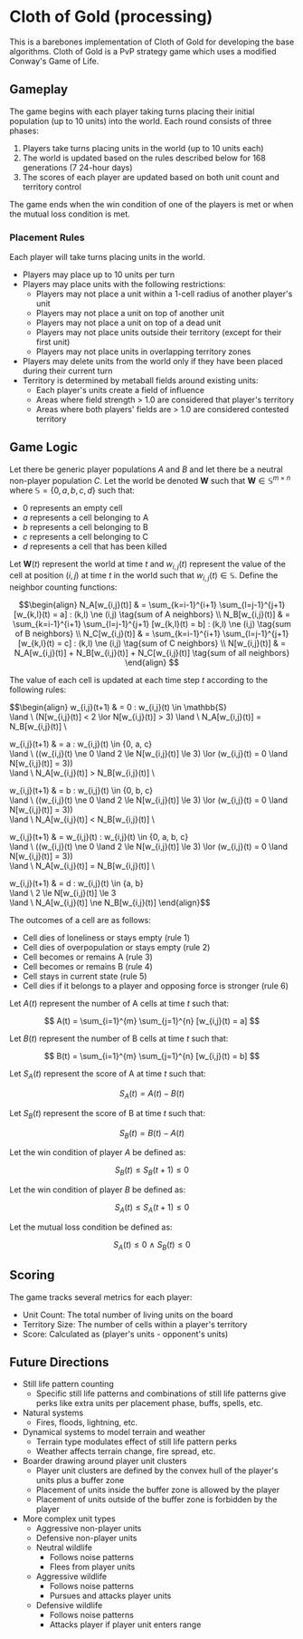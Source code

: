 # Cloth of Gold (processing)

This is a barebones implementation of Cloth of Gold for developing the base algorithms.
Cloth of Gold is a PvP strategy game which uses a modified Conway's Game of Life.

## Gameplay

The game begins with each player taking turns placing their initial population (up to 10 units) into the world.
Each round consists of three phases:

1. Players take turns placing units in the world (up to 10 units each)
2. The world is updated based on the rules described below for 168 generations (7 24-hour days)
3. The scores of each player are updated based on both unit count and territory control

The game ends when the win condition of one of the players is met or when the mutual loss condition is met.

### Placement Rules

Each player will take turns placing units in the world.

- Players may place up to 10 units per turn
- Players may place units with the following restrictions:
  - Players may not place a unit within a 1-cell radius of another player's unit
  - Players may not place a unit on top of another unit
  - Players may not place a unit on top of a dead unit
  - Players may not place units outside their territory (except for their first unit)
  - Players may not place units in overlapping territory zones
- Players may delete units from the world only if they have been placed during their current turn
- Territory is determined by metaball fields around existing units:
  - Each player's units create a field of influence
  - Areas where field strength > 1.0 are considered that player's territory
  - Areas where both players' fields are > 1.0 are considered contested territory

## Game Logic

Let there be generic player populations $A$ and $B$ and let there be a neutral non-player population $C$.
Let the world be denoted $\mathbf{W}$ such that $\mathbf{W} \in \mathbb{S}^{m \times n}$ where $\mathbb{S} = \{0, a, b, c, d\}$ such that:

- 0 represents an empty cell
- $a$ represents a cell belonging to A
- $b$ represents a cell belonging to B
- $c$ represents a cell belonging to C
- $d$ represents a cell that has been killed

Let $\mathbf{W}(t)$ represent the world at time $t$ and $w_{i,j}(t)$ represent the value of the cell at position $(i,j)$ at time $t$ in the world such that $w_{i,j}(t) \in \mathbb{S}$.
Define the neighbor counting functions:

$$\begin{align}
N_A[w_{i,j}(t)] & = \sum_{k=i-1}^{i+1} \sum_{l=j-1}^{j+1} [w_{k,l}(t) = a] : (k,l) \ne (i,j) \tag{sum of A neighbors} \\
N_B[w_{i,j}(t)] & = \sum_{k=i-1}^{i+1} \sum_{l=j-1}^{j+1} [w_{k,l}(t) = b] : (k,l) \ne (i,j) \tag{sum of B neighbors} \\
N_C[w_{i,j}(t)] & = \sum_{k=i-1}^{i+1} \sum_{l=j-1}^{j+1} [w_{k,l}(t) = c] : (k,l) \ne (i,j) \tag{sum of C neighbors} \\
N[w_{i,j}(t)] & = N_A[w_{i,j}(t)] + N_B[w_{i,j}(t)] + N_C[w_{i,j}(t)] \tag{sum of all neighbors}
\end{align}
$$

The value of each cell is updated at each time step $t$ according to the following rules:

$$\begin{align}
w_{i,j}(t+1) & = 0 :
w_{i,j}(t) \in \mathbb{S} \
\land \ (N[w_{i,j}(t)] < 2 \lor N[w_{i,j}(t)] > 3)
\land \ N_A[w_{i,j}(t)] = N_B[w_{i,j}(t)]
\\

w_{i,j}(t+1) & = a :
w_{i,j}(t) \in \{0, a, c\} \
\land \ ((w_{i,j}(t) \ne 0 \land 2 \le N[w_{i,j}(t)] \le 3) \lor (w_{i,j}(t) = 0 \land N[w_{i,j}(t)] = 3)) \
\land \ N_A[w_{i,j}(t)] > N_B[w_{i,j}(t)]
\\

w_{i,j}(t+1) & = b :
w_{i,j}(t) \in \{0, b, c\} \
\land \ ((w_{i,j}(t) \ne 0 \land 2 \le N[w_{i,j}(t)] \le 3) \lor (w_{i,j}(t) = 0 \land N[w_{i,j}(t)] = 3)) \
\land \ N_A[w_{i,j}(t)] < N_B[w_{i,j}(t)]
\\

w_{i,j}(t+1) & = w_{i,j}(t) :
w_{i,j}(t) \in \{0, a, b, c\} \
\land \ ((w_{i,j}(t) \ne 0 \land 2 \le N[w_{i,j}(t)] \le 3) \lor (w_{i,j}(t) = 0 \land N[w_{i,j}(t)] = 3)) \
\land \ N_A[w_{i,j}(t)] = N_B[w_{i,j}(t)]
\\

w_{i,j}(t+1) & = d :
w_{i,j}(t) \in \{a, b\} \
\land \ 2 \le N[w_{i,j}(t)] \le 3 \
\land \ N_A[w_{i,j}(t)] \ne N_B[w_{i,j}(t)]
\end{align}$$

The outcomes of a cell are as follows:

- Cell dies of loneliness or stays empty (rule 1)
- Cell dies of overpopulation or stays empty (rule 2)
- Cell becomes or remains A (rule 3)
- Cell becomes or remains B (rule 4)
- Cell stays in current state (rule 5)
- Cell dies if it belongs to a player and opposing force is stronger (rule 6)

Let $A(t)$ represent the number of A cells at time $t$ such that:

$$
A(t) = \sum_{i=1}^{m} \sum_{j=1}^{n} [w_{i,j}(t) = a]
$$

Let $B(t)$ represent the number of B cells at time $t$ such that:

$$
B(t) = \sum_{i=1}^{m} \sum_{j=1}^{n} [w_{i,j}(t) = b]
$$

Let $S_A(t)$ represent the score of A at time $t$ such that:

$$
S_A(t) = A(t) - B(t)
$$

Let $S_B(t)$ represent the score of B at time $t$ such that:

$$
S_B(t) = B(t) - A(t)
$$

Let the win condition of player $A$ be defined as:

$$
S_B(t) \le S_B(t+1) \le 0
$$

Let the win condition of player $B$ be defined as:

$$
S_A(t) \le S_A(t+1) \le 0
$$

Let the mutual loss condition be defined as:

$$
S_A(t) \le 0 \
\land \ S_B(t) \le 0
$$

## Scoring

The game tracks several metrics for each player:

- Unit Count: The total number of living units on the board
- Territory Size: The number of cells within a player's territory
- Score: Calculated as (player's units - opponent's units)

## Future Directions

- Still life pattern counting
  - Specific still life patterns and combinations of still life patterns give perks like extra units per placement phase, buffs, spells, etc.
- Natural systems
  - Fires, floods, lightning, etc.
- Dynamical systems to model terrain and weather
  - Terrain type modulates effect of still life pattern perks
  - Weather affects terrain change, fire spread, etc.
- Boarder drawing around player unit clusters
  - Player unit clusters are defined by the convex hull of the player's units plus a buffer zone
  - Placement of units inside the buffer zone is allowed by the player
  - Placement of units outside of the buffer zone is forbidden by the player
- More complex unit types
  - Aggressive non-player units
  - Defensive non-player units
  - Neutral wildlife
    - Follows noise patterns
    - Flees from player units
  - Aggressive wildlife
    - Follows noise patterns
    - Pursues and attacks player units
  - Defensive wildlife
    - Follows noise patterns
    - Attacks player if player unit enters range
